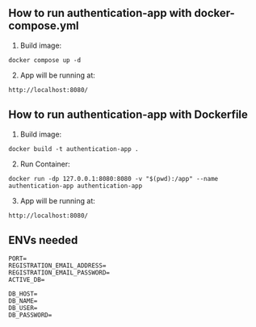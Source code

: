 ## How to run authentication-app with docker-compose.yml
1. Build image:
```
docker compose up -d
```
2. App will be running at:
```
http://localhost:8080/
```

## How to run authentication-app with Dockerfile
1. Build image:
```
docker build -t authentication-app .
```
2. Run Container:
```
docker run -dp 127.0.0.1:8080:8080 -v "$(pwd):/app" --name authentication-app authentication-app
```
3. App will be running at:
```
http://localhost:8080/
```

## ENVs needed
```
PORT=
REGISTRATION_EMAIL_ADDRESS=
REGISTRATION_EMAIL_PASSWORD=
ACTIVE_DB=

DB_HOST=
DB_NAME=
DB_USER=
DB_PASSWORD=
```